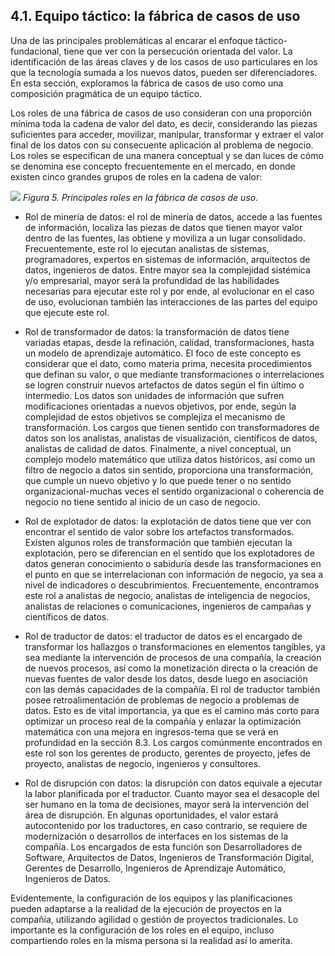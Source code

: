 ## 4.1. Equipo táctico: la fábrica de casos de uso

Una de las principales problemáticas al encarar el enfoque táctico-fundacional, tiene que ver con la persecución orientada del valor. La identificación de las áreas claves y de los casos de uso particulares en los que la tecnología sumada a los nuevos datos, pueden ser diferenciadores. En esta sección, exploramos la fábrica de casos de uso como una composición pragmática de un equipo táctico.

Los roles de una fábrica de casos de uso consideran con una proporción mínima toda la cadena de valor del dato, es decir, considerando las piezas suficientes para acceder, movilizar, manipular, transformar y extraer el valor final de los datos con su consecuente aplicación al problema de negocio. Los roles se especifican de una manera conceptual y se dan luces de cómo se denomina ese concepto frecuentemente en el mercado, en donde existen cinco grandes grupos de roles en la cadena de valor:

![](ilustracion_5.png)
*Figura 5. Principales roles en la fábrica de casos de uso.*

* Rol de minería de datos: el rol de minería de datos, accede a las fuentes de información, localiza las piezas de datos que tienen mayor valor dentro de las fuentes, las obtiene y moviliza a un lugar consolidado. Frecuentemente, este rol lo ejecutan analistas de sistemas, programadores, expertos en sistemas de información, arquitectos de datos, ingenieros de datos. Entre mayor sea la complejidad sistémica y/o empresarial, mayor será la profundidad de las habilidades necesarias para ejecutar este rol y por ende, al evolucionar en el caso de uso, evolucionan también las interacciones de las partes del equipo que ejecute este rol.

* Rol de transformador de datos: la transformación de datos tiene variadas etapas, desde la refinación, calidad, transformaciones, hasta un modelo de aprendizaje automático. El foco de este concepto es considerar que el dato, como materia prima, necesita procedimientos que definan su valor, o que mediante transformaciones o interrelaciones se logren construir nuevos artefactos de datos según el fin último o intermedio. Los datos son unidades de información que sufren modificaciones orientadas a nuevos objetivos, por ende, según la complejidad de estos objetivos se complejiza el mecanismo de transformación. Los cargos que tienen sentido con transformadores de datos son los analistas, analistas de visualización, científicos de datos, analistas de calidad de datos. Finalmente, a nivel conceptual, un complejo modelo matemático que utiliza datos históricos, así como un filtro de negocio a datos sin sentido, proporciona una transformación, que cumple un nuevo objetivo y lo que puede tener o no sentido organizacional-muchas veces el sentido organizacional o coherencia de negocio no tiene sentido al inicio de un caso de negocio.

* Rol de explotador de datos: la explotación de datos tiene que ver con encontrar el sentido de valor sobre los artefactos transformados. Existen algunos roles de transformación que también ejecutan la explotación, pero se diferencian en el sentido que los explotadores de datos generan conocimiento o sabiduría desde las transformaciones en el punto en que se interrelacionan con información de negocio, ya sea a nivel de indicadores o descubrimientos. Frecuentemente, encontramos este rol a analistas de negocio, analistas de inteligencia de negocios, analistas de relaciones o comunicaciones, ingenieros de campañas y científicos de datos.

* Rol de traductor de datos: el traductor de datos es el encargado de transformar los hallazgos o transformaciones en elementos tangibles, ya sea mediante la intervención de procesos de una compañía, la creación de nuevos procesos, así como la monetización directa o la creación de nuevas fuentes de valor desde los datos, desde luego en asociación con las demás capacidades de la compañía. El rol de traductor también posee retroalimentación de problemas de negocio a problemas de datos. Esto es de vital importancia, ya que es el camino más corto para optimizar un proceso real de la compañía y enlazar la optimización matemática con una mejora en ingresos-tema que se verá en profundidad en la sección 8.3. Los cargos comúnmente encontrados en este rol son los gerentes de producto, gerentes de proyecto, jefes de proyecto, analistas de negocio, ingenieros y consultores.

* Rol de disrupción con datos: la disrupción con datos equivale a ejecutar la labor planificada por el traductor. Cuanto mayor sea el desacople del ser humano en la toma de decisiones, mayor será la intervención del área de disrupción. En algunas oportunidades, el valor estará autocontenido por los traductores, en caso contrario, se requiere de modernización o desarrollos de interfaces en los sistemas de la compañía. Los encargados de esta función son Desarrolladores de Software, Arquitectos de Datos, Ingenieros de Transformación Digital, Gerentes de Desarrollo, Ingenieros de Aprendizaje Automático, Ingenieros de Datos.

Evidentemente, la configuración de los equipos y las planificaciones pueden adaptarse a la realidad de la ejecución de proyectos en la compañía, utilizando agilidad o gestión de proyectos tradicionales. Lo importante es la configuración de los roles en el equipo, incluso compartiendo roles en la misma persona si la realidad así lo amerita.
